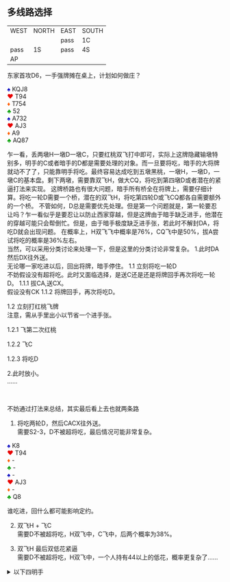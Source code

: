 ## 多线路选择

<table>
    <tr><td>WEST</td> <td>NORTH</td> <td>EAST</td> <td>SOUTH</td></tr>
    <tr><td></td> <td></td> <td>pass</td> <td>1C</td></tr>
    <tr><td>pass</td> <td>1S</td> <td>pass</td> <td>4S</td></tr>
    <tr><td>AP</td> <td></td> <td></td> <td></td></tr>
</table>

东家首攻D6，一手强牌摊在桌上，计划如何做庄？

<div class="board-container">
  <div class="Nhand">
	  <font color="0000C0">♠</font> KQJ8 <br>
    <font color="E80000">♥</font> T94 <br>
    <font color="FF6000">♦</font> T754 <br>
    <font color="00A000">♣</font> 52 <br>
  </div>
  <div class="Shand">
	  <font color="0000C0">♠</font> A732 <br>
    <font color="E80000">♥</font> AJ3 <br>
    <font color="FF6000">♦</font> A9 <br>
    <font color="00A000">♣</font> AQ87 <br>
  </div>
</div>

乍一看，丢两墩H一墩D一墩C，只要红桃双飞打中即可，实际上这牌隐藏输墩特别多，明手的C或者暗手的D都是需要处理的对象。而一旦要将吃，暗手的大将牌就动不了了，只能靠明手将吃。最终容易达成吃到五墩黑桃，一墩H，一墩D，一墩C的基本盘。剩下两墩，需要靠双飞H，做大CQ，将吃到第四墩D或者潜在的紧逼打法来实现。
这牌桥路也有很大问题，暗手所有桥全在将牌上，需要仔细计算。将吃一轮D需要一个桥，潜在的双飞H，将吃第四轮D或飞CQ都各自需要额外的一个桥。
不管如何，D总是需要优先处理。但是第一个问题就是，第一轮要忍让吗？乍一看似乎是要忍让以防止西家穿越，但是这牌由于暗手缺乏进手，他潜在的穿越可能只会帮倒忙。但是，由于暗手极度缺乏进手张，若此时不解封DA，将吃D就会出现问题。
在概率上，H双飞飞中概率是76%，CQ飞中是50%，拔A尝试将吃的概率是36%左右。
<br/>
当然，可以采用分类讨论来处理一下，但是这里的分类讨论非常复杂。
1.此时DA然后DX往外送。 <br/>
无论哪一家吃进以后，回出将牌，暗手停住。
1.1 立刻将吃一轮D <br/>
不妨假设没有超将吃。此时又面临选择，是送C还是还是将牌回手再次将吃一轮D。
1.1.1 拔CA,送CX。 <br/>
假设没有CK
1.1.2 将牌回手，再次将吃D。 <br/>

1.2 立刻打红桃飞牌 <br/>
注意，需从手里出小以节省一个进手张。

1.2.1 飞第二次红桃 <br/>

1.2.2 飞C <br/>

1.2.3 将吃D <br/>

2.此时放小。<br/>
……

<br/>

不妨通过打法来总结，其实最后看上去也就两条路

1. 将吃两轮D，然后CACX往外送。<br/>
需要S2-3，D不被超将吃，最后情况可能非常复杂。 <br/>
<div class="board-container">
  <div class="Nhand">
    <font color="0000C0">♠</font> K8 <br>
    <font color="E80000">♥</font> T94 <br>
    <font color="FF6000">♦</font> - <br>
    <font color="00A000">♣</font> - <br>
  </div>
  <div class="Shand">
    <font color="0000C0">♠</font> - <br>
    <font color="E80000">♥</font> AJ3 <br>
    <font color="FF6000">♦</font> - <br>
    <font color="00A000">♣</font> Q8 <br>
  </div>
</div>

谁吃进，回什么都可能影响定约。

2. 双飞H + 飞C <br/>
需要D不被超将吃，H双飞中，C飞中，后两个概率为38%。

3. 双飞H 最后双低花紧逼 <br/>
需要D不被超将吃，H双飞中，一个人持有44以上的低花，概率更复杂了……

<details>
	<summary class="check">以下四明手</summary>
	顺便说一句，桌上其实并没有打4S，北家在南家跳叫2NT后选择了pass。
	<div class="xinrui-two-dummy">
		<img src="xinrui/declare/2024-08-25b10/2024-08-25b10.jpg" />
	</div>
</details>

